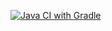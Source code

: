 [![Java CI with Gradle](https://github.com/YuraQA53/Task1.2/actions/workflows/gradle.yml/badge.svg)](https://github.com/YuraQA53/Task1.2/actions/workflows/gradle.yml)
